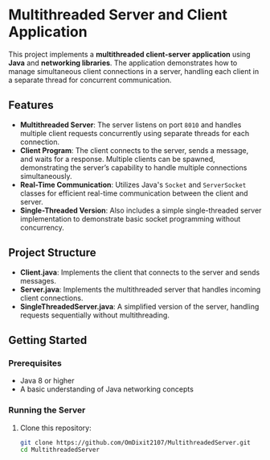 # Multithreaded Server and Client Application

This project implements a **multithreaded client-server application** using **Java** and **networking libraries**. The application demonstrates how to manage simultaneous client connections in a server, handling each client in a separate thread for concurrent communication.

## Features
- **Multithreaded Server**: The server listens on port `8010` and handles multiple client requests concurrently using separate threads for each connection.
- **Client Program**: The client connects to the server, sends a message, and waits for a response. Multiple clients can be spawned, demonstrating the server’s capability to handle multiple connections simultaneously.
- **Real-Time Communication**: Utilizes Java's `Socket` and `ServerSocket` classes for efficient real-time communication between the client and server.
- **Single-Threaded Version**: Also includes a simple single-threaded server implementation to demonstrate basic socket programming without concurrency.

## Project Structure
- **Client.java**: Implements the client that connects to the server and sends messages.
- **Server.java**: Implements the multithreaded server that handles incoming client connections.
- **SingleThreadedServer.java**: A simplified version of the server, handling requests sequentially without multithreading.

## Getting Started

### Prerequisites
- Java 8 or higher
- A basic understanding of Java networking concepts

### Running the Server
1. Clone this repository:
   ```bash
   git clone https://github.com/OmDixit2107/MultithreadedServer.git
   cd MultithreadedServer

